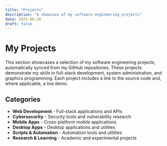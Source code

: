 ```yaml
---
title: "Projects"
description: "A showcase of my software engineering projects"
date: 2025-06-26
draft: false
---
```


# My Projects

This section showcases a selection of my software engineering projects, automatically synced from my GitHub repositories. These projects demonstrate my skills in full-stack development, system administration, and graphics programming. Each project includes a link to the source code and, where applicable, a live demo.

## Categories

- **Web Development** - Full-stack applications and APIs
- **Cybersecurity** - Security tools and vulnerability research  
- **Mobile Apps** - Cross-platform mobile applications
- **Desktop Apps** - Desktop applications and utilities
- **Scripts & Automation** - Automation tools and utilities
- **Research & Learning** - Academic and experimental projects
